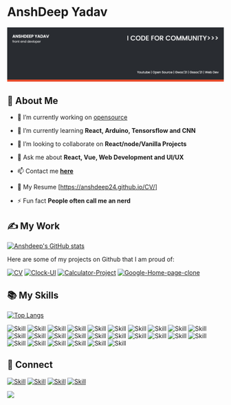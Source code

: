 # AnshDeep Yadav
![Anshdeep's Seal's-cover](./cover.png)

## 🧔 About Me

- 🔭 I’m currently working on [opensource](https://github.com/AnshDeep24/opensource)

- 🌱 I’m currently learning **React, Arduino, Tensorsflow and CNN**

- 👯 I’m looking to collaborate on **React/node/Vanilla Projects**

- 💬 Ask me about **React, Vue, Web Development and UI/UX**

- 📫 Contact me **[here](anshdeep4002@gmail.com)**

- 📄 My Resume [https://anshdeep24.github.io/CV/]

- ⚡ Fun fact **People often call me an nerd**

## ✍ My Work

[![Anshdeep's GitHub stats](https://github-readme-stats.vercel.app/api?username=Anshdeep&show_icons=true&theme=dark)](https://github.com/AnshDeep24)

Here are some of my projects on Github that I am proud of:

[![CV](https://github-readme-stats.vercel.app/api/pin/?username=AnshDeep24&repo=CV&show_icons=true&theme=dark)](https://github.com/AnshDeep24/CV)
[![Clock-UI](https://github-readme-stats.vercel.app/api/pin/?username=AnshDeep24&repo=Clock-UI&show_icons=true&theme=dark)](https://github.com/AnshDeep24/Clock-UI)
[![Calculator-Project](https://github-readme-stats.vercel.app/api/pin/?username=AnshDeep24&repo=Calculator-Project&show_icons=true&theme=dark)](https://github.com/AnshDeep24/Calculator-Project)
[![Google-Home-page-clone](https://github-readme-stats.vercel.app/api/pin/?username=AnshDeep24&repo=Google-Home-page-clone&show_icons=true&theme=dark)](https://github.com/AnshDeep24/Google-Home-page-clone)

## 📚 My Skills

[![Top Langs](https://github-readme-stats.vercel.app/api/top-langs/?username=Jaagrav&layout=compact&show_icons=true&theme=dark)](https://github.com/AnshDeep24/AnshDeep24)

![Skill](https://img.shields.io/badge/HTML5-E34F26?style=for-the-badge&logo=html5&logoColor=white)
![Skill](https://img.shields.io/badge/CSS3-1572B6?style=for-the-badge&logo=css3&logoColor=white)
![Skill](https://img.shields.io/badge/JavaScript-323330?style=for-the-badge&logo=javascript&logoColor=F7DF1E)
![Skill](https://img.shields.io/badge/Node.js-43853D?style=for-the-badge&logo=node.js&logoColor=white)
![Skill](https://img.shields.io/badge/npm-CB3837?style=for-the-badge&logo=npm&logoColor=white)
![Skill](https://img.shields.io/badge/Yarn-2C8EBB?style=for-the-badge&logo=yarn&logoColor=white)
![Skill](https://img.shields.io/badge/Express.js-000000?style=for-the-badge&logo=express&logoColor=white)
![Skill](https://img.shields.io/badge/Sass-CC6699?style=for-the-badge&logo=sass&logoColor=white)
![Skill](https://img.shields.io/badge/Java-ED8B00?style=for-the-badge&logo=java&logoColor=white)
![Skill](https://img.shields.io/badge/Markdown-000000?style=for-the-badge&logo=markdown&logoColor=white)
![Skill](https://img.shields.io/badge/React-20232A?style=for-the-badge&logo=react&logoColor=61DAFB)
![Skill](https://img.shields.io/badge/React_Native-20232A?style=for-the-badge&logo=react&logoColor=61DAFB)
![Skill](https://img.shields.io/badge/Bootstrap-563D7C?style=for-the-badge&logo=bootstrap&logoColor=white)
![Skill](https://img.shields.io/badge/styled--components-DB7093?style=for-the-badge&logo=styled-components&logoColor=white)
![Skill](https://img.shields.io/badge/Material--UI-0081CB?style=for-the-badge&logo=material-ui&logoColor=white)
![Skill](https://img.shields.io/badge/React_Router-CA4245?style=for-the-badge&logo=react-router&logoColor=white)
![Skill](https://img.shields.io/badge/jQuery-0769AD?style=for-the-badge&logo=jquery&logoColor=white)
![Skill](https://img.shields.io/badge/Netlify-00C7B7?style=for-the-badge&logo=netlify&logoColor=white)
![Skill](https://img.shields.io/badge/Heroku-430098?style=for-the-badge&logo=heroku&logoColor=white)
![Skill](https://img.shields.io/badge/Google_Cloud-4285F4?style=for-the-badge&logo=google-cloud&logoColor=white)
![Skill](https://img.shields.io/badge/firebase-ffca28?style=for-the-badge&logo=firebase&logoColor=white)
![Skill](https://img.shields.io/badge/Git-F05032?style=for-the-badge&logo=git&logoColor=white)
![Skill](https://img.shields.io/badge/next.js-000000?style=for-the-badge&logo=next.js&logoColor=white)
![Skill](https://img.shields.io/badge/Postman-FF6C37?style=for-the-badge&logo=Postman&logoColor=white)
![Skill](https://img.shields.io/badge/Visual_Studio_Code-0078D4?style=for-the-badge&logo=visual%20studio%20code&logoColor=white)
![Skill](https://img.shields.io/badge/Microsoft_Office-D83B01?style=for-the-badge&logo=microsoft-office&logoColor=white)

## 🤝 Connect

[![Skill](https://img.shields.io/badge/LinkedIn-0077B5?style=for-the-badge&logo=linkedin&logoColor=white)](https://www.linkedin.com/in/ansh-deep-461b7817b/)
[![Skill](https://img.shields.io/badge/Twitter-1DA1F2?style=for-the-badge&logo=twitter&logoColor=white)](https://twitter.com/anshyadvv)
[![Skill](https://img.shields.io/badge/Instagram-E4405F?style=for-the-badge&logo=instagram&logoColor=white)](https://www.instagram.com/anshyadvv/)
[![Skill](https://img.shields.io/badge/GitHub-100000?style=for-the-badge&logo=github&logoColor=white)](https://github.com/AnshDeep24)

<a href="https://www.buymeacoffee.com/AnshYadav"><img src="https://img.buymeacoffee.com/button-api/?text=Buy me a book&emoji=📖&slug=AnshYadav&button_colour=BD5FFF&font_colour=ffffff&font_family=Poppins&outline_colour=000000&coffee_colour=FFDD00"></a>
